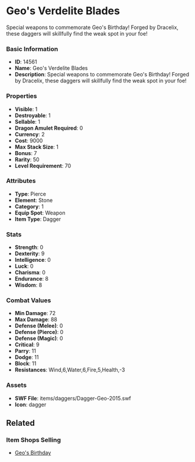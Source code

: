 # Geo's Verdelite Blades

Special weapons to commemorate Geo's Birthday! Forged by Dracelix, these daggers will skillfully find the weak spot in your foe!

### Basic Information

- **ID**: 14561
- **Name**: Geo&#039;s Verdelite Blades
- **Description**: Special weapons to commemorate Geo&#039;s Birthday! Forged by Dracelix, these daggers will skillfully find the weak spot in your foe!

### Properties

- **Visible**: 1
- **Destroyable**: 1
- **Sellable**: 1
- **Dragon Amulet Required**: 0
- **Currency**: 2
- **Cost**: 9000
- **Max Stack Size**: 1
- **Bonus**: 7
- **Rarity**: 50
- **Level Requirement**: 70

### Attributes

- **Type**: Pierce
- **Element**: Stone
- **Category**: 1
- **Equip Spot**: Weapon
- **Item Type**: Dagger

### Stats

- **Strength**: 0
- **Dexterity**: 9
- **Intelligence**: 0
- **Luck**: 0
- **Charisma**: 0
- **Endurance**: 8
- **Wisdom**: 8

### Combat Values

- **Min Damage**: 72
- **Max Damage**: 88
- **Defense (Melee)**: 0
- **Defense (Pierce)**: 0
- **Defense (Magic)**: 0
- **Critical**: 9
- **Parry**: 11
- **Dodge**: 11
- **Block**: 11
- **Resistances**: Wind,6,Water,6,Fire,5,Health,-3

### Assets

- **SWF File**: items/daggers/Dagger-Geo-2015.swf
- **Icon**: dagger

## Related

### Item Shops Selling

- [Geo's Birthday](../item-shops/461-geo-s-birthday.md)

